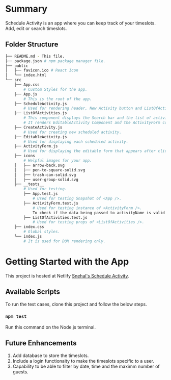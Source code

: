 # Summary

Schedule Activity is an app where you can keep track of your timeslots. Add, edit or search timeslots.

## Folder Structure
```bash
├── README.md - This file.
├── package.json # npm package manager file.
├── public
│   ├── favicon.ico # React Icon
│   └── index.html
└── src
    ├── App.css 
        # Custom Styles for the app.
    ├── App.js 
        # This is the root of the app.
    ├── ScheduleActivity.js 
        # Used for rendering header, New Activity button and ListOfActivities Component.
    ├── ListOfActivities.js 
        # This component displays the Search bar and the list of activities in sorted order.
        # It renders EditableActivity Component and the ActivityForm component when an activity is edited.
    ├── CreateActivity.js 
        # Used for creating new scheduled activity.
    ├── EditableActivity.js 
        # Used for displaying each scheduled activity.
    ├── ActivityForm.js 
        # Used for displaying the editable form that appears after clicking the New Activity button or the pen icon on the already scheduled activity in the ListOfActivities.
    ├── icons 
        # Helpful images for your app.
    │   ├── arrow-back.svg
    │   ├── pen-to-square-solid.svg
    │   ├── trash-can-solid.svg
    │   ├── user-group-solid.svg
    ├── __tests__ 
        # Used for testing.
        ├── App.test.js 
            # Used for testing Snapshot of <App />.
        ├── ActivityForm.test.js 
            # Used for testing instance of <ActivityForm />.
            To check if the data being passed to activityName is valid.
        ├── ListOfActivities.test.js 
            # Used for testing props of <ListOfActivities />.
    ├── index.css 
        # Global styles.
    └── index.js 
        # It is used for DOM rendering only.
```
# Getting Started with the App

This project is hosted at Netlify [Snehal's Schedule Activity](https://snehal-schedule-activity.netlify.app/).

## Available Scripts

To run the test cases, clone this project and follow the below steps.

### `npm test`

Run this command on the Node.js terminal.

## Future Enhancements

1. Add database to store the timeslots.
2. Include a login functionaity to make the timeslots specific to a user.
3. Capability to be able to filter by date, time and the maximm number of guests.



